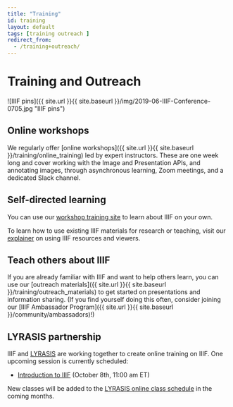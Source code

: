 ```yaml
---
title: "Training"
id: training
layout: default
tags: [training outreach ]
redirect_from:
  - /training+outreach/
---
```

# Training and Outreach


![IIIF pins]({{ site.url }}{{ site.baseurl }}/img/2019-06-IIIF-Conference-0705.jpg "IIIF pins")

## Online workshops
We regularly offer [online workshops]({{ site.url }}{{ site.baseurl }}/training/online_training) led by expert instructors. These are one week long and cover working with the Image and Presentation APIs, and annotating images, through asynchronous learning, Zoom meetings, and a dedicated Slack channel.

## Self-directed learning
You can use our [workshop training site](https://training.iiif.io/iiif-online-workshop/) to learn about IIIF on your own. 

To learn how to use existing IIIF materials for research or teaching, visit our [explainer](https://medium.com/@IIIF_io/how-to-use-iiif-resources-and-image-viewers-bd378a68b013) on using IIIF resources and viewers.

## Teach others about IIIF
If you are already familiar with IIIF and want to help others learn, you can use our [outreach materials]({{ site.url }}{{ site.baseurl }}/training/outreach_materials) to get started on presentations and information sharing. (If you find yourself doing this often, consider joining our [IIIF Ambassador Program]({{ site.url }}{{ site.baseurl }}/community/ambassadors)!)

## LYRASIS partnership

IIIF and [LYRASIS](https://www.lyrasis.org/Leadership/Pages/LYRASIS-Learning.aspx) are working together to create online training on IIIF. One upcoming session is currently scheduled:

- [Introduction to IIIF](https://www.lyrasis.org/Content/Pages/Event-Details.aspx?Eid=F26BCB02-CACA-EA11-80EB-00155DE5EC03) (October 8th, 11:00 am ET)

New classes will be added to the [LYRASIS online class schedule](https://www.lyrasis.org/Leadership/Pages/LYRASIS-Learning.aspx) in the coming months.
